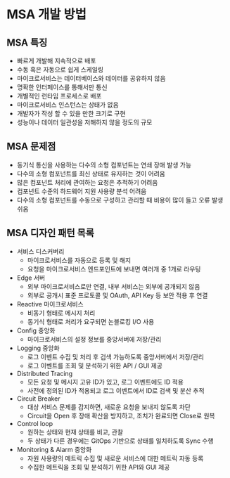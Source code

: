 # MSA 개발 방법

## MSA 특징
- 빠르게 개발해 지속적으로 배포
- 수동 혹은 자동으로 쉽게 스케일링
- 마이크로서비스는 데이터베이스와 데이터를 공유하지 않음
- 명확한 인터페이스를 통해서만 통신
- 개별적인 런타임 프로세스로 배포
- 마이크로서비스 인스턴스는 상태가 없음
- 개발자가 작성 할 수 있을 만한 크기로 구현
- 성능이나 데이터 일관성을 저해하지 않을 정도의 규모

## MSA 문제점
- 동기식 통신을 사용하는 다수의 소형 컴포넌트는 연쇄 장애 발생 가능
- 다수의 소형 컴포넌트를 최신 상태로 유지하는 것이 어려움
- 많은 컴포넌트 처리에 관여하는 요청은 추적하기 어려움
- 컴포넌트 수준의 하드웨어 지원 사용량 분석 어려움
- 다수의 소형 컴포넌트를 수동으로 구성하고 관리할 때 비용이 많이 들고 오류 발생 쉬움

## MSA 디자인 패턴 목록
- 서비스 디스커버리
    - 마이크로서비스를 자동으로 등록 및 해지
    - 요청을 마이크로서비스 엔드포인트에 보내면 여러개 중 1개로 라우팅
- Edge 서버
    - 외부 마이크로서비스로만 연결, 내부 서비스는 외부에 공개되지 않음
    - 외부로 공개시 표준 프로토콜 및 OAuth, API Key 등 보안 적용 후 연결
- Reactive 마이크로서비스
    - 비동기 형태로 메시지 처리
    - 동기식 형태로 처리가 요구되면 논블로킹 I/O 사용
- Config 중앙화
    - 마이크로서비스의 설정 정보를 중앙서버에 저장/관리
- Logging 중앙화
    - 로그 이벤트 수집 및 처리 후 검색 가능하도록 중앙서버에서 저장/관리
    - 로그 이벤트를 조회 및 분석하기 위한 API / GUI 제공
- Distributed Tracing 
    - 모든 요청 및 메시지 고유 ID가 있고, 로그 이벤트에도 ID 적용
    - 사전에 정의된 ID가 적용되고 로그 이벤트에서 ID로 검색 및 분산 추적
- Circuit Breaker 
    - 대상 서비스 문제를 감지하면, 새로운 요청을 보내지 않도록 차단
    - Circuit을 Open 후 장애 확산을 방지하고, 조치가 완료되면 Close로 원복
- Control loop
    - 원하는 상태와 현재 상태를 비교, 관찰
    - 두 상태가 다른 경우에는 GitOps 기반으로 상태를 일치하도록 Sync 수행
- Monitoring & Alarm 중앙화
    - 자원 사용량의 메트릭 수집 및 새로운 서비스에 대한 메트릭 자동 등록
    - 수집한 메트릭을 조회 및 분석하기 위한 API와 GUI 제공

 